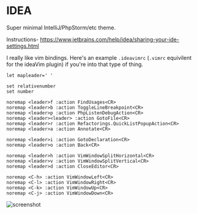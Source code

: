 # IDEA

Super minimal IntelliJ/PhpStorm/etc theme.

Instructions- https://www.jetbrains.com/help/idea/sharing-your-ide-settings.html

I really like vim bindings. Here's an example `.ideavimrc` (`.vimrc` equivilent for the ideaVim plugin) if you're into that type of thing. 

```
let mapleader=' '

set relativenumber
set number

noremap <leader>f :action FindUsages<CR>
noremap <leader>b :action ToggleLineBreakpoint<CR>
noremap <leader>p :action PhpListenDebugAction<CR>
noremap <leader><leader> :action GotoFile<CR>
noremap <leader>r :action Refactorings.QuickListPopupAction<CR>
noremap <leader>a :action Annotate<CR>

noremap <leader>i :action GotoDeclaration<CR>
noremap <leader>o :action Back<CR>

noremap <leader>h :action VimWindowSplitHorizontal<CR>
noremap <leader>v :action VimWindowSplitVertical<CR>
noremap <leader>d :action CloseEditor<CR>

noremap <C-h> :action VimWindowLeft<CR>
noremap <C-l> :action VimWindowRight<CR>
noremap <C-k> :action VimWindowUp<CR>
noremap <C-j> :action VimWindowDown<CR>
```

![screenshot](https://cloud.githubusercontent.com/assets/13152865/26688638/d63823e0-46b8-11e7-84e6-4af1cbf82139.png)
